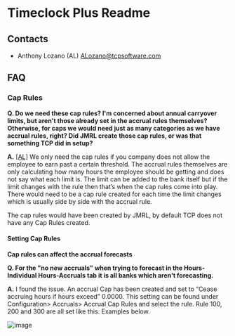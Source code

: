# Timeclock Plus Readme

## Contacts

- Anthony Lozano (AL) <ALozano@tcpsoftware.com>

## FAQ

### Cap Rules

**Q. Do we need these cap rules? I'm concerned about annual carryover limits, but aren't those already set in the accrual rules themselves? Otherwise, for caps we would need just as many categories as we have accrual rules, right? Did JMRL create those cap rules, or was that something TCP did in setup?**

**A.** [[AL]](https://mail.google.com/mail/u/0/#inbox/FMfcgxwLtQNpmCgjbqPQHlxnhWBKkVzg) We only need the cap rules if you company does not allow the employee to earn past a certain threshold. The accrual rules themselves are only calculating how many hours the employee should be getting and does not say what each limit is. The limit can be added to the bank itself but if the limit changes with the rule then that’s when the cap rules come into play. There would need to be a cap rule created for each time the limit changes which is usually side by side with the accrual rule.

The cap rules would have been created by JMRL, by default TCP does not have any Cap Rules created.

#### Setting Cap Rules

**Cap rules can affect the accrual forecasts**

**Q. For the "no new accruals" when trying to forecast in the Hours-Individual Hours-Accruals tab it is all banks which aren't forecasting.**

**A.** I found the issue. An accrual Cap has been created and set to “Cease accruing hours if hours exceed” 0.0000. This setting can be found under Configuration> Accruals> Accrual Cap Rules and select the rule. Rule 100, 200 and 300 are all set like this. Examples below.

![image](https://user-images.githubusercontent.com/39073287/113896875-56156d00-9798-11eb-8ab0-897fece1ac3e.png)
